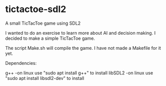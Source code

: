 # tictactoe-sdl2

A small TicTacToe game using SDL2

I wanted to do an exercise to learn more about AI and decision making. I decided to make a simple TicTacToe game.

The script Make.sh will compile the game. I have not made a Makefile for it yet.

Dependencies:

g++           -on linux use "sudo apt install g++" to install
libSDL2       -on linux use "sudo apt install libsdl2-dev" to install
